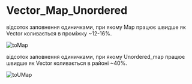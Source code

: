 # Vector_Map_Unordered
відсоток заповнення одиничками, при якому Map працює швидше як Vector коливається в проміжку ~12-16%.

![toMap](https://user-images.githubusercontent.com/79456266/125201121-62690480-e276-11eb-9881-10ffa2b2d4a5.PNG)

відсоток заповнення одиничками, при якому Unordered_map працює швидше як Vector коливається в районі ~40%.

![toUMap](https://user-images.githubusercontent.com/79456266/125201126-68f77c00-e276-11eb-87db-a5faa0d575b2.PNG)
